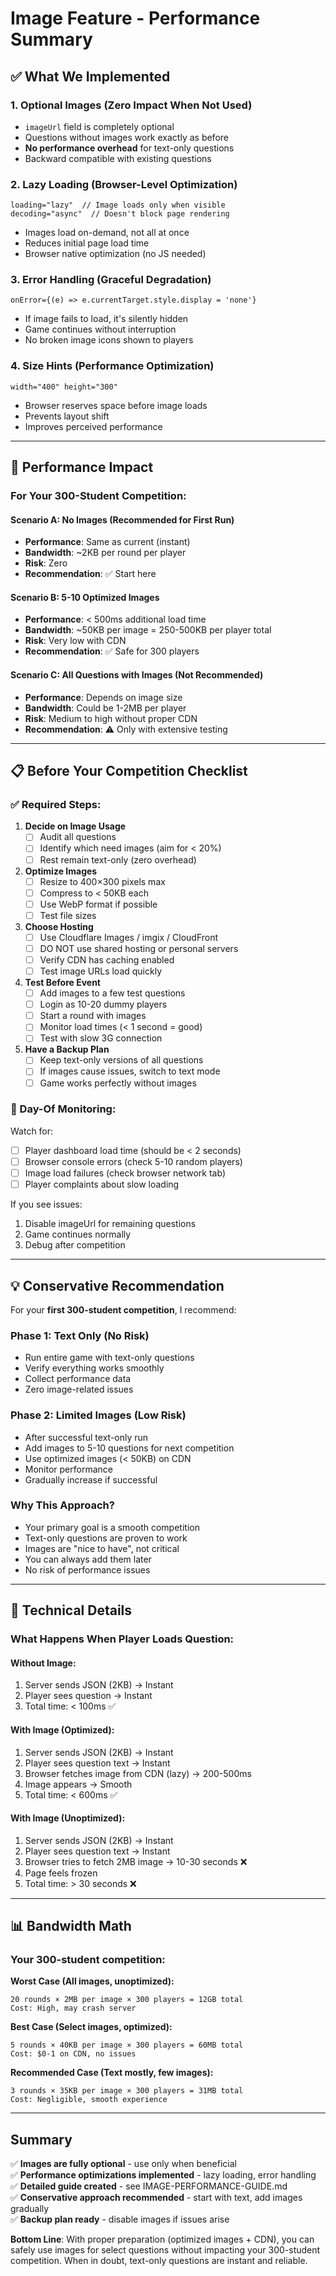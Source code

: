 # Image Feature - Performance Summary

## ✅ What We Implemented

### 1. **Optional Images** (Zero Impact When Not Used)
- `imageUrl` field is completely optional
- Questions without images work exactly as before
- **No performance overhead** for text-only questions
- Backward compatible with existing questions

### 2. **Lazy Loading** (Browser-Level Optimization)
```tsx
loading="lazy"  // Image loads only when visible
decoding="async"  // Doesn't block page rendering
```
- Images load on-demand, not all at once
- Reduces initial page load time
- Browser native optimization (no JS needed)

### 3. **Error Handling** (Graceful Degradation)
```tsx
onError={(e) => e.currentTarget.style.display = 'none'}
```
- If image fails to load, it's silently hidden
- Game continues without interruption
- No broken image icons shown to players

### 4. **Size Hints** (Performance Optimization)
```tsx
width="400" height="300"
```
- Browser reserves space before image loads
- Prevents layout shift
- Improves perceived performance

---

## 🎯 Performance Impact

### For Your 300-Student Competition:

#### Scenario A: No Images (Recommended for First Run)
- **Performance**: Same as current (instant)
- **Bandwidth**: ~2KB per round per player
- **Risk**: Zero
- **Recommendation**: ✅ Start here

#### Scenario B: 5-10 Optimized Images
- **Performance**: < 500ms additional load time
- **Bandwidth**: ~50KB per image = 250-500KB per player total
- **Risk**: Very low with CDN
- **Recommendation**: ✅ Safe for 300 players

#### Scenario C: All Questions with Images (Not Recommended)
- **Performance**: Depends on image size
- **Bandwidth**: Could be 1-2MB per player
- **Risk**: Medium to high without proper CDN
- **Recommendation**: ⚠️ Only with extensive testing

---

## 📋 Before Your Competition Checklist

### ✅ Required Steps:

1. **Decide on Image Usage**
   - [ ] Audit all questions
   - [ ] Identify which need images (aim for < 20%)
   - [ ] Rest remain text-only (zero overhead)

2. **Optimize Images**
   - [ ] Resize to 400×300 pixels max
   - [ ] Compress to < 50KB each
   - [ ] Use WebP format if possible
   - [ ] Test file sizes

3. **Choose Hosting**
   - [ ] Use Cloudflare Images / imgix / CloudFront
   - [ ] DO NOT use shared hosting or personal servers
   - [ ] Verify CDN has caching enabled
   - [ ] Test image URLs load quickly

4. **Test Before Event**
   - [ ] Add images to a few test questions
   - [ ] Login as 10-20 dummy players
   - [ ] Start a round with images
   - [ ] Monitor load times (< 1 second = good)
   - [ ] Test with slow 3G connection

5. **Have a Backup Plan**
   - [ ] Keep text-only versions of all questions
   - [ ] If images cause issues, switch to text mode
   - [ ] Game works perfectly without images

### 🚀 Day-Of Monitoring:

Watch for:
- [ ] Player dashboard load time (should be < 2 seconds)
- [ ] Browser console errors (check 5-10 random players)
- [ ] Image load failures (check browser network tab)
- [ ] Player complaints about slow loading

If you see issues:
1. Disable imageUrl for remaining questions
2. Game continues normally
3. Debug after competition

---

## 💡 Conservative Recommendation

For your **first 300-student competition**, I recommend:

### Phase 1: Text Only (No Risk)
- Run entire game with text-only questions
- Verify everything works smoothly
- Collect performance data
- Zero image-related issues

### Phase 2: Limited Images (Low Risk)
- After successful text-only run
- Add images to 5-10 questions for next competition
- Use optimized images (< 50KB) on CDN
- Monitor performance
- Gradually increase if successful

### Why This Approach?
- Your primary goal is a smooth competition
- Text-only questions are proven to work
- Images are "nice to have", not critical
- You can always add them later
- No risk of performance issues

---

## 🔧 Technical Details

### What Happens When Player Loads Question:

#### Without Image:
1. Server sends JSON (2KB) → Instant
2. Player sees question → Instant
3. Total time: < 100ms ✅

#### With Image (Optimized):
1. Server sends JSON (2KB) → Instant
2. Player sees question text → Instant
3. Browser fetches image from CDN (lazy) → 200-500ms
4. Image appears → Smooth
5. Total time: < 600ms ✅

#### With Image (Unoptimized):
1. Server sends JSON (2KB) → Instant
2. Player sees question text → Instant
3. Browser tries to fetch 2MB image → 10-30 seconds ❌
4. Page feels frozen
5. Total time: > 30 seconds ❌

---

## 📊 Bandwidth Math

### Your 300-student competition:

**Worst Case (All images, unoptimized):**
```
20 rounds × 2MB per image × 300 players = 12GB total
Cost: High, may crash server
```

**Best Case (Select images, optimized):**
```
5 rounds × 40KB per image × 300 players = 60MB total
Cost: $0-1 on CDN, no issues
```

**Recommended Case (Text mostly, few images):**
```
3 rounds × 35KB per image × 300 players = 31MB total
Cost: Negligible, smooth experience
```

---

## Summary

✅ **Images are fully optional** - use only when beneficial  
✅ **Performance optimizations implemented** - lazy loading, error handling  
✅ **Detailed guide created** - see IMAGE-PERFORMANCE-GUIDE.md  
✅ **Conservative approach recommended** - start with text, add images gradually  
✅ **Backup plan ready** - disable images if issues arise  

**Bottom Line**: With proper preparation (optimized images + CDN), you can safely use images for select questions without impacting your 300-student competition. When in doubt, text-only questions are instant and reliable.
